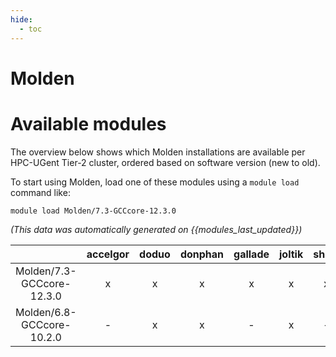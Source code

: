 ```yaml
---
hide:
  - toc
---
```


Molden
======

# Available modules


The overview below shows which Molden installations are available per HPC-UGent Tier-2 cluster, ordered based on software version (new to old).

To start using Molden, load one of these modules using a `module load` command like:

```shell
module load Molden/7.3-GCCcore-12.3.0
```

*(This data was automatically generated on {{modules_last_updated}})*  

| |accelgor|doduo|donphan|gallade|joltik|shinx|skitty|
| :---: | :---: | :---: | :---: | :---: | :---: | :---: | :---: |
|Molden/7.3-GCCcore-12.3.0|x|x|x|x|x|x|x|
|Molden/6.8-GCCcore-10.2.0|-|x|x|-|x|-|-|
